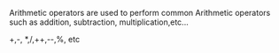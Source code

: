 Arithmetic operators are used to perform common Arithmetic operators 
such as  addition, subtraction, multiplication,etc...

+,-, *,/,++,--,%, etc
